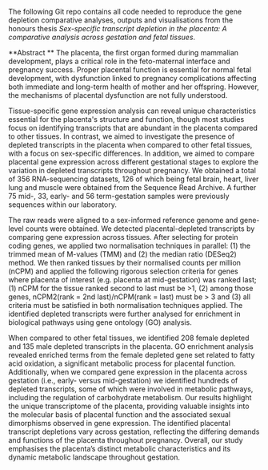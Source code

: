 The following Git repo contains all code needed to reproduce the gene depletion comparative analyses, outputs and visualisations from the honours thesis _Sex-specific transcript depletion in the placenta: A comparative analysis across gestation and fetal tissues_. 

**Abstract **
The placenta, the first organ formed during mammalian development, plays a critical role in the feto-maternal interface and pregnancy success. Proper placental function is essential for normal fetal development, with dysfunction linked to pregnancy complications affecting both immediate and long-term health of mother and her offspring. However, the mechanisms of placental dysfunction are not fully understood. 

Tissue-specific gene expression analysis can reveal unique characteristics essential for the placenta's structure and function, though most studies focus on identifying transcripts that are abundant in the placenta compared to other tissues. In contrast, we aimed to investigate the presence of depleted transcripts in the placenta when compared to other fetal tissues, with a focus on sex-specific differences. In addition, we aimed to compare placental gene expression across different gestational stages to explore the variation in depleted transcripts throughout pregnancy. We obtained a total of 356 RNA-sequencing datasets, 126 of which being fetal brain, heart, liver lung and muscle were obtained from the Sequence Read Archive. A further 75 mid-, 33, early- and 56 term-gestation samples were previously sequences within our laboratory. 

The raw reads were aligned to a sex-informed reference genome and gene-level counts were obtained. We detected placental-depleted transcripts by comparing gene expression across tissues. After selecting for protein coding genes, we applied two normalisation techniques in parallel: (1) the trimmed mean of M-values (TMM) and (2) the median ratio (DESeq2) method. We then ranked tissues by their normalised counts per million (nCPM) and applied the following rigorous selection criteria for genes where placenta of interest (e.g. placenta at mid-gestation) was ranked last; (1) nCPM for the tissue ranked second to last must be >1, (2) among those genes, nCPM2(rank = 2nd last)/nCPM(rank = last) must be > 3 and (3) all criteria must be satisfied in both normalisation techniques applied. The identified depleted transcripts were further analysed for enrichment in biological pathways using gene ontology (GO) analysis.

When compared to other fetal tissues, we identified 208 female depleted and 135 male depleted transcripts in the placenta. GO enrichment analysis revealed enriched terms from the female depleted gene set related to fatty acid oxidation, a significant metabolic process for placental function. Additionally, when we compared gene expression in the placenta across gestation (i.e., early- versus mid-gestation) we identified hundreds of depleted transcripts, some of which were involved in metabolic pathways, including the regulation of carbohydrate metabolism. Our results highlight the unique transcriptome of the placenta, providing valuable insights into the molecular basis of placental function and the associated sexual dimorphisms observed in gene expression. The identified placental transcript depletions vary across gestation, reflecting the differing demands and functions of the placenta throughout pregnancy. Overall, our study emphasises the placenta’s distinct metabolic characteristics and its dynamic metabolic landscape throughout gestation.

